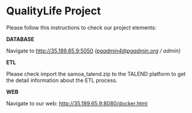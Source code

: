# QualityLife Project



Please follow this instructions to check our project elements:

**DATABASE**

Navigate to http://35.189.65.9:5050  *(pgadmin4@pgadmin.org / admin)*


**ETL**

Please check import the samoa_talend.zip to the TALEND platform to get the detail information about the ETL process.


**WEB**

Navigate to our web: http://35.189.65.9:8080/docker.html

